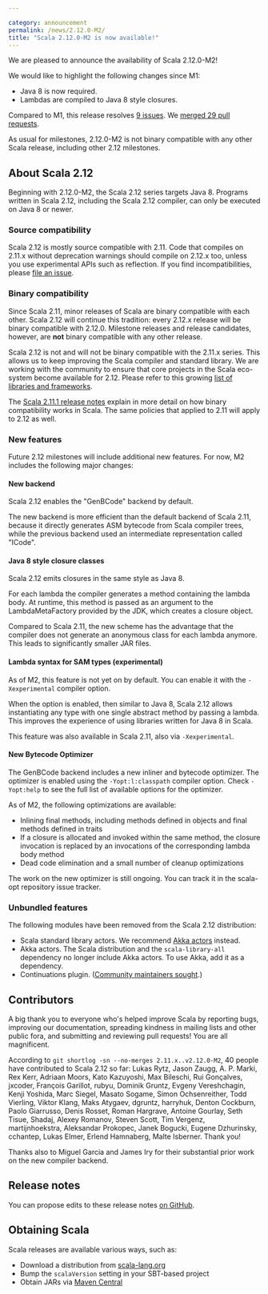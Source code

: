 ```yaml
---

category: announcement
permalink: /news/2.12.0-M2/
title: "Scala 2.12.0-M2 is now available!"
---
```

We are pleased to announce the availability of Scala 2.12.0-M2!

We would like to highlight the following changes since M1:

* Java 8 is now required.
* Lambdas are compiled to Java 8 style closures.

Compared to M1, this release resolves [9 issues](https://issues.scala-lang.org/issues/?jql=project%20%3D%20SI%20AND%20resolution%20%3D%20Fixed%20AND%20fixVersion%20%3D%20%22Scala%202.12.0-M2%22%20ORDER%20BY%20component%20ASC%2C%20priority%20DESC).  We [merged 29 pull requests](https://github.com/scala/scala/pulls?q=is%3Apr+is%3Amerged+milestone%3A2.12.0-M2).
<!-- Before upgrading, please also check the [known issues](https://issues.scala-lang.org/issues/?jql=project%20%3D%20SI%20AND%20status%3Dopen%20AND%20affectedVersion%20%3D%20%22Scala%202.11.7%22%20and%20fixVersion%20%3E%3D%20%22Scala%202.11.7%22%20ORDER%20BY%20component%20ASC%2C%20priority%20DESC) for this release.-->

As usual for milestones, 2.12.0-M2 is not binary compatible with any other Scala release, including other 2.12 milestones.

## About Scala 2.12

Beginning with 2.12.0-M2, the Scala 2.12 series targets Java 8. Programs written in Scala 2.12, including the Scala 2.12 compiler, can only be executed on Java 8 or newer.

### Source compatibility

Scala 2.12 is mostly source compatible with 2.11.  Code that compiles on 2.11.x without deprecation warnings should compile on 2.12.x too, unless you use experimental APIs such as reflection.  If you find incompatibilities, please [file an issue](https://issues.scala-lang.org).

### Binary compatibility

Since Scala 2.11, minor releases of Scala are binary compatible with each other.
Scala 2.12 will continue this tradition: every 2.12.x release will be binary compatible with 2.12.0.
Milestone releases and release candidates, however, are **not** binary compatible with any other release.

Scala 2.12 is not and will not be binary compatible with the 2.11.x series.  This allows us to keep improving the Scala compiler and standard library.  We are working with the community to ensure that core projects in the Scala eco-system become available for 2.12.  Please refer to this growing [list of libraries and frameworks](https://github.com/scala/make-release-notes/blob/2.12.x/projects-2.12.md).

The [Scala 2.11.1 release notes](https://scala-lang.org/news/2.11.1) explain in more detail on how binary compatibility works in Scala.  The same policies that applied to 2.11 will apply to 2.12 as well.

### New features

Future 2.12 milestones will include additional new features. For now, M2 includes the following major changes:

#### New backend

Scala 2.12 enables the "GenBCode" backend by default.

The new backend is more efficient than the default backend of Scala 2.11, because it directly generates ASM bytecode from Scala compiler trees, while the previous backend used an intermediate representation called "ICode".

#### Java 8 style closure classes

Scala 2.12 emits closures in the same style as Java 8.

For each lambda the compiler generates a method containing the lambda body.
At runtime, this method is passed as an argument to the LambdaMetaFactory provided by the JDK, which creates a closure object.

Compared to Scala 2.11, the new scheme has the advantage that the compiler does not generate an anonymous class for each lambda anymore.
This leads to significantly smaller JAR files.

#### Lambda syntax for SAM types (experimental)

As of M2, this feature is not yet on by default.  You can enable it with the `-Xexperimental` compiler option.

When the option is enabled, then similar to Java 8, Scala 2.12 allows instantiating any type with one single abstract method by passing a lambda.  This improves the experience of using libraries written for Java 8 in Scala.

This feature was also available in Scala 2.11, also via `-Xexperimental`.

#### New Bytecode Optimizer

The GenBCode backend includes a new inliner and bytecode optimizer.
The optimizer is enabled using the `-Yopt:l:classpath` compiler option.
Check `-Yopt:help` to see the full list of available options for the optimizer.

As of M2, the following optimizations are available:

* Inlining final methods, including methods defined in objects and final methods defined in traits
* If a closure is allocated and invoked within the same method, the closure invocation is replaced by an invocations of the corresponding lambda body method
* Dead code elimination and a small number of cleanup optimizations

The work on the new optimizer is still ongoing.  You can track it in the scala-opt repository issue tracker.

### Unbundled features

The following modules have been removed from the Scala 2.12 distribution:

* Scala standard library actors.
  We recommend [Akka actors](https://akka.io/) instead.
* Akka actors.
  The Scala distribution and the `scala-library-all` dependency no longer include Akka actors.
  To use Akka, add it as a dependency.
* Continuations plugin.
  ([Community maintainers sought](https://github.com/scala/scala-continuations).)

## Contributors

A big thank you to everyone who's helped improve Scala by reporting bugs, improving our documentation, spreading kindness in mailing lists and other public fora, and submitting and reviewing pull requests! You are all magnificent.

According to `git shortlog -sn --no-merges 2.11.x..v2.12.0-M2`, 40 people have contributed to Scala 2.12 so far: Lukas Rytz, Jason Zaugg, A. P. Marki, Rex Kerr, Adriaan Moors, Kato Kazuyoshi, Max Bileschi, Rui Gonçalves, jxcoder, François Garillot, rubyu, Dominik Gruntz, Evgeny Vereshchagin, Kenji Yoshida, Marc Siegel, Masato Sogame, Simon Ochsenreither, Todd Vierling, Viktor Klang, Maks Atygaev, dgruntz, harryhuk, Denton Cockburn, Paolo Giarrusso, Denis Rosset, Roman Hargrave, Antoine Gourlay, Seth Tisue, Shadaj, Alexey Romanov, Steven Scott, Tim Vergenz, martijnhoekstra, Aleksandar Prokopec, Janek Bogucki, Eugene Dzhurinsky, cchantep, Lukas Elmer, Erlend Hamnaberg, Malte Isberner. Thank you!

Thanks also to Miguel Garcia and James Iry for their substantial prior work on the new compiler backend.

## Release notes

You can propose edits to these release notes [on GitHub](https://github.com/scala/make-release-notes/blob/2.12.x/hand-written.md).

## Obtaining Scala

Scala releases are available various ways, such as:

<!-- re-add for 2.12.0 final?
* Get started with the [Hello Scala 2.12 template](https://www.lightbend.com/activator/template/hello-scala-2_12) in [Typesafe Activator](https://www.lightbend.com/platform/getstarted)
-->
* Download a distribution from [scala-lang.org](https://scala-lang.org/download/2.12.0-M2.html)
* Bump the `scalaVersion` setting in your SBT-based project
* Obtain JARs via [Maven Central](https://search.maven.org/#search%7Cga%7C1%7Cg%3A%22org.scala-lang%22%20AND%20v%3A%222.12.0-M2%22)
